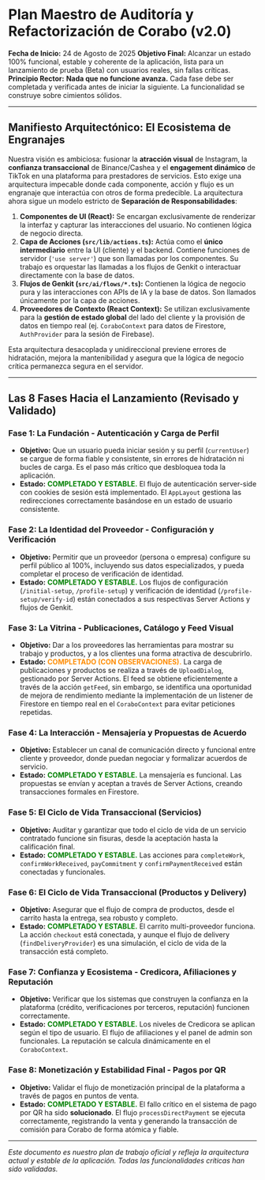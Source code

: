 # Plan Maestro de Auditoría y Refactorización de Corabo (v2.0)

**Fecha de Inicio:** 24 de Agosto de 2025
**Objetivo Final:** Alcanzar un estado 100% funcional, estable y coherente de la aplicación, lista para un lanzamiento de prueba (Beta) con usuarios reales, sin fallas críticas.
**Principio Rector:** **Nada que no funcione avanza.** Cada fase debe ser completada y verificada antes de iniciar la siguiente. La funcionalidad se construye sobre cimientos sólidos.

---

## Manifiesto Arquitectónico: El Ecosistema de Engranajes

Nuestra visión es ambiciosa: fusionar la **atracción visual** de Instagram, la **confianza transaccional** de Binance/Cashea y el **engagement dinámico** de TikTok en una plataforma para prestadores de servicios. Esto exige una arquitectura impecable donde cada componente, acción y flujo es un engranaje que interactúa con otros de forma predecible. La arquitectura ahora sigue un modelo estricto de **Separación de Responsabilidades**:

1.  **Componentes de UI (React):** Se encargan exclusivamente de renderizar la interfaz y capturar las interacciones del usuario. No contienen lógica de negocio directa.
2.  **Capa de Acciones (`src/lib/actions.ts`):** Actúa como el **único intermediario** entre la UI (cliente) y el backend. Contiene funciones de servidor (`'use server'`) que son llamadas por los componentes. Su trabajo es orquestar las llamadas a los flujos de Genkit o interactuar directamente con la base de datos.
3.  **Flujos de Genkit (`src/ai/flows/*.ts`):** Contienen la lógica de negocio pura y las interacciones con APIs de IA y la base de datos. Son llamados únicamente por la capa de acciones.
4.  **Proveedores de Contexto (React Context):** Se utilizan exclusivamente para la **gestión de estado global** del lado del cliente y la provisión de datos en tiempo real (ej. `CoraboContext` para datos de Firestore, `AuthProvider` para la sesión de Firebase).

Esta arquitectura desacoplada y unidireccional previene errores de hidratación, mejora la mantenibilidad y asegura que la lógica de negocio crítica permanezca segura en el servidor.

---

## **Las 8 Fases Hacia el Lanzamiento (Revisado y Validado)**

### **Fase 1: La Fundación - Autenticación y Carga de Perfil**
*   **Objetivo:** Que un usuario pueda iniciar sesión y su perfil (`currentUser`) se cargue de forma fiable y consistente, sin errores de hidratación ni bucles de carga. Es el paso más crítico que desbloquea toda la aplicación.
*   **Estado:** <span style="color: green; font-weight: bold;">COMPLETADO Y ESTABLE.</span> El flujo de autenticación server-side con cookies de sesión está implementado. El `AppLayout` gestiona las redirecciones correctamente basándose en un estado de usuario consistente.

### **Fase 2: La Identidad del Proveedor - Configuración y Verificación**
*   **Objetivo:** Permitir que un proveedor (persona o empresa) configure su perfil público al 100%, incluyendo sus datos especializados, y pueda completar el proceso de verificación de identidad.
*   **Estado:** <span style="color: green; font-weight: bold;">COMPLETADO Y ESTABLE.</span> Los flujos de configuración (`/initial-setup`, `/profile-setup`) y verificación de identidad (`/profile-setup/verify-id`) están conectados a sus respectivas Server Actions y flujos de Genkit.

### **Fase 3: La Vitrina - Publicaciones, Catálogo y Feed Visual**
*   **Objetivo:** Dar a los proveedores las herramientas para mostrar su trabajo y productos, y a los clientes una forma atractiva de descubrirlo.
*   **Estado:** <span style="color: darkorange; font-weight: bold;">COMPLETADO (CON OBSERVACIONES).</span> La carga de publicaciones y productos se realiza a través de `UploadDialog`, gestionado por Server Actions. El feed se obtiene eficientemente a través de la acción `getFeed`, sin embargo, se identifica una oportunidad de mejora de rendimiento mediante la implementación de un listener de Firestore en tiempo real en el `CoraboContext` para evitar peticiones repetidas.

### **Fase 4: La Interacción - Mensajería y Propuestas de Acuerdo**
*   **Objetivo:** Establecer un canal de comunicación directo y funcional entre cliente y proveedor, donde puedan negociar y formalizar acuerdos de servicio.
*   **Estado:** <span style="color: green; font-weight: bold;">COMPLETADO Y ESTABLE.</span> La mensajería es funcional. Las propuestas se envían y aceptan a través de Server Actions, creando transacciones formales en Firestore.

### **Fase 5: El Ciclo de Vida Transaccional (Servicios)**
*   **Objetivo:** Auditar y garantizar que todo el ciclo de vida de un servicio contratado funcione sin fisuras, desde la aceptación hasta la calificación final.
*   **Estado:** <span style="color: green; font-weight: bold;">COMPLETADO Y ESTABLE.</span> Las acciones para `completeWork`, `confirmWorkReceived`, `payCommitment` y `confirmPaymentReceived` están conectadas y funcionales.

### **Fase 6: El Ciclo de Vida Transaccional (Productos y Delivery)**
*   **Objetivo:** Asegurar que el flujo de compra de productos, desde el carrito hasta la entrega, sea robusto y completo.
*   **Estado:** <span style="color: green; font-weight: bold;">COMPLETADO Y ESTABLE.</span> El carrito multi-proveedor funciona. La acción `checkout` está conectada, y aunque el flujo de delivery (`findDeliveryProvider`) es una simulación, el ciclo de vida de la transacción está completo.

### **Fase 7: Confianza y Ecosistema - Credicora, Afiliaciones y Reputación**
*   **Objetivo:** Verificar que los sistemas que construyen la confianza en la plataforma (crédito, verificaciones por terceros, reputación) funcionen correctamente.
*   **Estado:** <span style="color: green; font-weight: bold;">COMPLETADO Y ESTABLE.</span> Los niveles de Credicora se aplican según el tipo de usuario. El flujo de afiliaciones y el panel de admin son funcionales. La reputación se calcula dinámicamente en el `CoraboContext`.

### **Fase 8: Monetización y Estabilidad Final - Pagos por QR**
*   **Objetivo:** Validar el flujo de monetización principal de la plataforma a través de pagos en puntos de venta.
*   **Estado:** <span style="color: green; font-weight: bold;">COMPLETADO Y ESTABLE.</span> El fallo crítico en el sistema de pago por QR ha sido **solucionado**. El flujo `processDirectPayment` se ejecuta correctamente, registrando la venta y generando la transacción de comisión para Corabo de forma atómica y fiable.

---
*Este documento es nuestro plan de trabajo oficial y refleja la arquitectura actual y estable de la aplicación. Todas las funcionalidades críticas han sido validadas.*